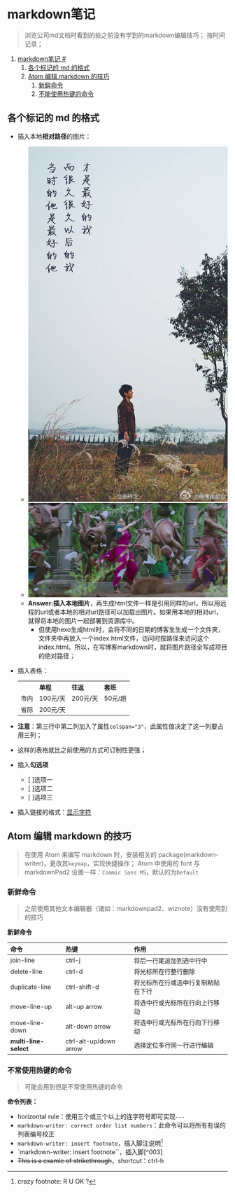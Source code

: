 # markdown笔记 #

> 浏览公司md文档时看到的些之前没有学到的markdown编辑技巧；
> 按时间记录；

<!-- TOC depthFrom:1 depthTo:6 withLinks:1 updateOnSave:1 orderedList:1 -->

1. [markdown笔记 #](#markdown笔记-)
	1. [各个标记的 md 的格式](#各个标记的-md-的格式)
	2. [Atom 编辑 markdown 的技巧](#atom-编辑-markdown-的技巧)
		1. [新鲜命令](#新鲜命令)
		2. [不能使用热键的命令](#不能使用热键的命令)

<!-- /TOC -->

## 各个标记的 md 的格式

- 插入本地**相对路径**的图片：
    - ![加载不出来时的alt文字说明](/pictures/ex-gf.png)
    - ![testImg](http://github.com/KangShanR/blogs/blob/master/pictures/baahuballi/17655319.png?raw=true)
    - **Answer:插入本地图片**，再生成html文件一样是引用同样的url，所以用远程的url或者本地的相对url路径可以加载出图片。如果用本地的相对url，就得将本地的图片一起部署到资源库中。
        - 但使用hexo生成html时，会将不同的日期的博客生生成一个文件夹，文件夹中再放入一个index.html文件，访问时按路径来访问这个index.html。所以，在写博客markdown时，就将图片路径全写成项目的绝对路径；
- 插入表格：
    <table>
      <tr>
        <th></th>
        <th>单程</th>
        <th>往返</th>
        <th>套班</th>
      </tr>
      <tr>
        <td>市内</td>
        <td>100元/天</td>
        <td>200元/天</td>
        <td>50元/趟</td>
      </tr>
      <tr>
        <td>省际</td>
        <td colspan="3">200元/天</td>
      </tr>
    </table>

- **注意**：第三行中第二列加入了属性`colspan="3"`，此属性值决定了这一列要占用三列；
- 这样的表格就比之前使用的方式可订制性更强；
- 插入**勾选项**
    - [ ]选项一
    - [ ]选项二
    - [ ]选项三
- 插入链接的格式：[显示字符](url地址)

## Atom 编辑 markdown 的技巧
> 在使用 Atom 来编写 markdown 时，安装相关的 package(markdown-writer)，更改其`keymap`，实现快捷操作；
> Atom 中使用的 font 与 markdownPad2 设置一样：`Commic Sans MS`，默认的为`Default`

### 新鲜命令
> 之前使用其他文本编辑器（诸如：markdownpad2、wiznote）没有使用到的技巧

**新鲜命令**

| 命令 | 热键     |作用|
| :------------- | :------------- | :------------- |
| join-line|ctrl-j|将后一行尾追加到选中行中|
| delete-line  | ctrl-d  | 将光标所在行整行删除  |
| duplicate-line|ctrl-shift-d|将光标所在行或选中行复制粘贴在下行|
| move-line-up | alt-up arrow  |将选中行或光标所在行向上行移动|
| move-line-down | alt-down arrow  |将选中行或光标所在行向下行移动|
| **multi-line-select** | ctrl-alt-up/down arrow  |选择定位多行同一行进行编辑|

### 不常使用热键的命令
> 可能会用到但是不常使用热键的命令

**命令列表：**

- horizontal rule：使用三个或三个以上的连字符号即可实现`---`
- `markdown-writer: correct order list numbers`：此命令可以将所有有误的列表编号校正
- `markdown-writer: insert footnote`，插入脚注说明[^label2]
- `markdown-writer: insert footnote``，插入脚[^003]
- ~~This is a examle of strikethrough~~，shortcut：ctrl-h

[^004]: 这是一个插入脚注的示例，标签为 003

[^label2]: crazy footnote: R U OK ?

[^001]: crazy footnote!
